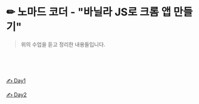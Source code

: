 # ✏ 노마드 코더 -  "바닐라 JS로 크롬 앱 만들기"  
> 위의 수업을 듣고 정리한 내용들입니다.  

<br/>  
<br/>  
<br/>  

[✍️ Day1](./Markdown/TodayILearn.md/#-day1---1--20강)

[✍️ Day2](./Markdown/TodayILearn.md/#-day2---21---26강-202238)
